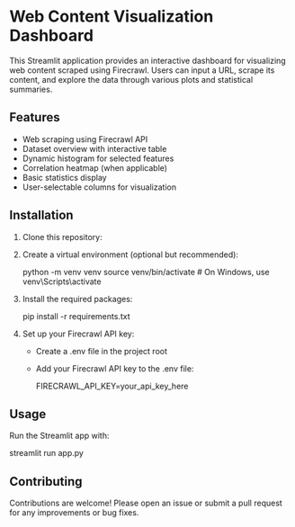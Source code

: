 # Web Content Visualization Dashboard

This Streamlit application provides an interactive dashboard for visualizing web content scraped using Firecrawl. Users can input a URL, scrape its content, and explore the data through various plots and statistical summaries.

## Features

- Web scraping using Firecrawl API
- Dataset overview with interactive table
- Dynamic histogram for selected features
- Correlation heatmap (when applicable)
- Basic statistics display
- User-selectable columns for visualization

## Installation

1. Clone this repository:

2. Create a virtual environment (optional but recommended):

   python -m venv venv
   source venv/bin/activate  # On Windows, use venv\Scripts\activate
  
3. Install the required packages:

   pip install -r requirements.txt
   
5. Set up your Firecrawl API key:
   - Create a .env file in the project root
   - Add your Firecrawl API key to the .env file:
   
     FIRECRAWL_API_KEY=your_api_key_here
   

## Usage

Run the Streamlit app with:    

streamlit run app.py


## Contributing

Contributions are welcome! Please open an issue or submit a pull request for any improvements or bug fixes.
